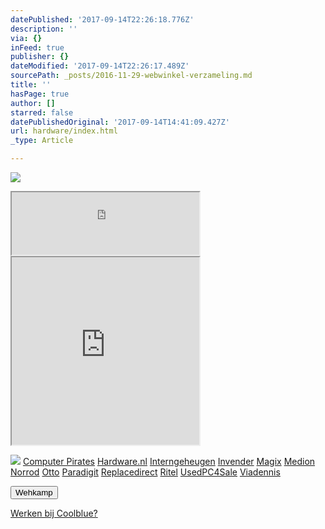 ```yaml
---
datePublished: '2017-09-14T22:26:18.776Z'
description: ''
via: {}
inFeed: true
publisher: {}
dateModified: '2017-09-14T22:26:17.489Z'
sourcePath: _posts/2016-11-29-webwinkel-verzameling.md
title: ''
hasPage: true
author: []
starred: false
datePublishedOriginal: '2017-09-14T14:41:09.427Z'
url: hardware/index.html
_type: Article

---
```

![](https://the-grid-user-content.s3-us-west-2.amazonaws.com/e4f5c7a1-5645-4150-88af-80872fdd68a7.jpg)

<iframe src="https://the-grid.github.io/ed-userhtml/?g=eJxtUc9LwzAUvueviAWPa5rNobRdQVRQUPSwi6fx2rw1YUlb0mzdEP93s7ZzDM0led_L-37w0qvH94fl58cTlc7ojKSnC0FkhKStO2jMiFA7-kWoPwb2k04JJ2PK51HU7JMelqhK6Tw2O2Pkm6RsJEiBSovrRSCda2LGuq4L7wtshbJYuLDSAXVgS3SLYJVrqDZBlipT0tYWFzN5bcAe_7MXAyW2rBL5Sg1PJ7G0SrBOVRvUFYBh4CUmo0ZTlQEF7RWel2-v1G1dbRV44d7iIhhS8d7_GMcX1Fd5bQXaOEq8KQYZJX_iNHYdyoq19dYWyAowvhlzP65neTtjhUVwaoc9GnGufev25p-Ip4_hSNhY3CnsWHvBcOSd8jnnv97PW7mLrpN-SWOE6THP4NvbZnktDn4bbFjzD0rxpNg" height="100" style=""></iframe>

<iframe src="https://the-grid.github.io/ed-userhtml/?g=eJy1V11vmzAUfedXsEjNW8JXaJs2TtV1m1ap6_bQh_UpMvgWrBpjGWekmvbfd_nISrulTTWIIsAW3HvOMedevHj34evFze23j3ZqMrG0FtsTULa0rEVhHgQsLcZ_2D8tG38Z3UxKzkx6Ynuh66rNaT2dAk9Sg3OPU9Yva-G0z1sLaqca7sgoNUadOE5ZltPzGArGNcRmKsXINlQnYMhoFQkq70fLBc8Su9Dxk2eiPKO6ut-5zGgChSNZtOLNpUkh0Zw5JZf3ICSlmUMxxaTNoWQysqnADJ9vvlzZZm1yzSkmrjGSUcOqIdDSwYGNoyjXDPSJe4qgHLq0d9ARPKIRncZ5NgyZbYIhiZh4ajRlgIf4HvRUgnHOYuKFhzN3TDN1mpFjL_SP5_WAEi8Ijg69eqBJfVqTwdjDRmkoisFXEkODltRABc6gAMaQuTtbef6q4btqCR_4nwZ6b_8gGJprBNRMeI1sECbb-L3x2EUjTo2AwQrJNv6eNPwuDX8PGgXCUghIglY6TzTNMooYRVVNnFjw-L45ninijQ1ZazEuyCzw3PEdufl-NcYJUsU5CM7xpcR_w7F-fixpBuR9LibXwEqIBlII42Oy_1_o8MWFjtF566JIc9Wak0sGmykt1KayqR8E86OOUa_LchIXL9jV1iDISOZ3uRB5iZkvugmWdh_SdDAPbIMYJFZuoXIua3htGW9FUqmqNAqD2TOFGHuTQk-T9KRRN2iPKu3b4Xx_5gZth_P8f3W3jlDr_YRiICUvGNDahr247DFkD21wt9N2iBSGXviqRtil3yLSx42CWoBe9IEm2sBFCN9RbM8JpLBOQNY1uv1M8Oeu3zHX5ZMbuyazXtOlyQGmm6UXiZ6BH1iqh1xXXQHBVfVPcZnUOs2Og6P9vqf-EuZ2G7EXNVp8PaqAu54oZw-4iXKazdRvkR6J0Q" height="300" style=""></iframe>

![](https://the-grid-user-content.s3-us-west-2.amazonaws.com/d4d8e480-281e-41f8-a31e-4427722137e0.png)
[Computer Pirates][0]
[Hardware.nl][1]
[Interngeheugen][2]
[Invender][3]
[Magix][4]
[Medion][5]
[Norrod][6]
[Otto][7]
[Paradigit][8]
[Replacedirect][9]
[Ritel][10]
[UsedPC4Sale][11]
[Viadennis][12]

<button data-role="cta" style="">Wehkamp</button>

[Werken bij Coolblue?][13]

[0]: http://www.computerpirates.com/
[1]: http://www.hardware.nl/
[2]: http://www.interngeheugen.com/tt/?tt=2902_12_133761_Interngeheugen&r=%2F
[3]: http://www.invender.nl/ttiv/index.php?tt=352_12_133761_Invender&r=%2F
[4]: http://www.magix.com/ap/tradetracker/?tt=2074_12_133761_Magix&r=%2F
[5]: http://tc.tradetracker.net/?c=3452&m=12&a=133761
[6]: http://www.norrod.nl/tt/index.aspx?tt=23396_12_133761_Norrod&r=%2F
[7]: http://www.otto.nl/
[8]: http://www.paradigit.nl/tt/index.aspx?tt=5043_12_133761_Paradigit&r=%2F
[9]: http://www.replacedirect.nl/
[10]: http://www.ritel.nl/telecom/?tt=668_12_133761_Ritel&r=%2F
[11]: http://tc.tradetracker.net/?c=20400&m=12&a=133761&r=UsedPC4sale&u=%2F
[12]: http://www.viadennis.nl/computer/?tt=15804_12_133761_Viadennis&r=%2F
[13]: http://prf.hn/click/camref:1100l3bs3/creativeref:1011l11074